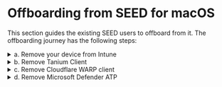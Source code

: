# Offboarding from SEED for macOS

This section guides the existing SEED users to offboard from it. The offboarding journey has the following steps:


<details>
  <summary>a. Remove your device from Intune</summary><br>

  1. Open the **Company Portal** application and click **Sign in**.

  <kbd>![sign-in](images/onboarding-for-macos/sign-in.png)</kbd>

  2. Log in using your TechPass account credentials.
     <!--- If you are a public officer, use your [WOG ID](terms-definitions).
     - If you are a vendor, use your [TechPass ID](terms-definitions).-->

     <kbd>![log-in-to-gcc](images/onboarding-for-macos/log-in-to-gcc.png)</kbd>

     ?> If you're using text message method for authentication, after you enter your password, you'll need to enter the verification code sent to your phone. Based on what you [set up](https://account.activedirectory.windowsazure.com/Proofup.aspx), other authentication methods have different ways to perform the 2FA.

  3. Go to **Devices** and click the three dots beside the device you want to unenrol.
  4. Choose **Remove**.

  <kbd>![devices](images/onboarding-for-macos/devices-2.png)</kbd>
  5. When prompted to confirm the removal, select **Remove**.
  6. Click your profile icon and **Sign out** of **Company Portal**.


</details>

<details>
  <summary>b. Remove Tanium Client</summary><br>

  1. Open the **Terminal** app and run the following commands:

  ```
  sudo launchctl unload /Library/LaunchDaemons/com.tanium.taniumclient.plist

  sudo launchctl remove com.tanium.taniumclient \&gt; /dev/null 2\&gt;&amp;1

  sudo rm /Library/LaunchDaemons/com.tanium.taniumclient.plist

  sudo rm /Library/LaunchDaemons/com.tanium.trace.recorder.plist

  sudo rm -rf /Library/Tanium/

  sudo rm /var/db/receipts/com.tanium.taniumclient.TaniumClient.pkg.bom

  sudo rm /var/db/receipts/com.tanium.taniumclient.TaniumClient.pkg.plist

  sudo rm /var/db/receipts/com.tanium.tanium.client.bom

  sudo rm /var/db/receipts/com.tanium.tanium.client.plist
  ```
2. Enter your macOS password when prompted.  

</details>

<details>
  <summary>c. Remove Cloudflare WARP client</summary><br>

  Complete the following steps to remove Cloudflare WARP Client:

  1. Open the **Terminal**app and run the following command.

  ```
  sudo /bin/sh /Applications/Cloudflare\ WARP.app/Contents/Resources/uninstall.sh
  ```
  2. Enter your macOS password when prompted.

  </details>

  <details>
  <summary>d. Remove Microsoft Defender ATP</summary><br>

  To remove Microsoft Defender ATP from your device, first you need to offboard from it using the offboarding script.

  Check if the script that you received earlier has not yet expired.

 ?>  The expiry date is indicated on the file name. For example, *MicrosoftDefenderATPOffboardingMacOs_valid_until_2021-11-04.py*

  If the script has already expired, choose one of the below options as appropriate:

  - If you are a public officer, [contact SEED team](gcc2.0_support@tech.gov.sg) to get the offboarding script.

  - If you are a vendor, contact your Defender ATP administrator to [get the offboarding script](get-offboarding-scripts-for-microsoft-defender-atp).

  Once you have the valid offboarding script, do the following to remove Microsoft Defender ATP:

1. Save the offboarding script in the **Downloads** folder.
2. Go to the **Terminal** and run the following command:
  ```
  sudo python ~/Downloads/name_of_offboarding_script.py
  ```
3. Click the **Finder** icon in the **Dock**.
4. Choose **Applications** and search for **Microsoft Defender for Endpoint.app**.
5. Drag the app to the Trash, or select the app and choose **File** > **Move to Trash**.



</details>

<!--


  To offboard from Microsoft Defender ATP, you need the offboarding scripts.

  Check if the scripts that you received during [remove existing softwares](seed-pre-onboarding-clean-up-instructions-for-macos) are still valid and not yet expired. The expiry date is indicated on the file name. For example, *MicrosoftDefenderATPOffboardingMacOs_valid_until_2021-11-04.py*

  If the scripts have already expired, choose one of the below options as appropriate:

  - If you are a public officer, [contact GCC2.0 team](gcc2.0_support@tech.gov.sg) to get the offboarding scripts.

  - If you are a vendor, contact your Defender ATP administrator to get the offboarding scripts.



  Once you have the offboarding scripts, proceed to Remove Microsoft Defender ATP.

</details>

<details>
  <summary>Get offboarding scripts for Microsoft Defender ATP</summary><br>
  1. Go to [Defender Security Center portal](https://securitycenter.windows.com/).

  2. Click **Settings** > **Device Management** > **Offboard**.

  3. Select *macOS* as operating system and *Local Script* as **Deployment Method**.

  4. Download the script from the compressed file, a .zip file, and share it with the vendor(s).

  ?> The offboarding scripts expire after the  date indicated on the file name. For example, *MicrosoftDefenderATPOffboardingMacOs_valid_until_2021-11-04.py*

</details>-->





<!--**Objective:** This section guides existing macOS SEED users to offboard their devices.

Audience: Existing SEED users-->
